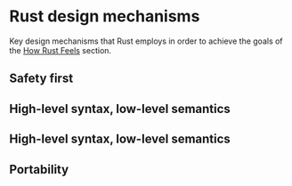 # Rust design mechanisms

Key design mechanisms that Rust employs in order to achieve the goals of the [How Rust Feels] section.

[How Rust Feels]: ../how_rust_feels.md

## Safety first

## High-level syntax, low-level semantics

## High-level syntax, low-level semantics

## Portability